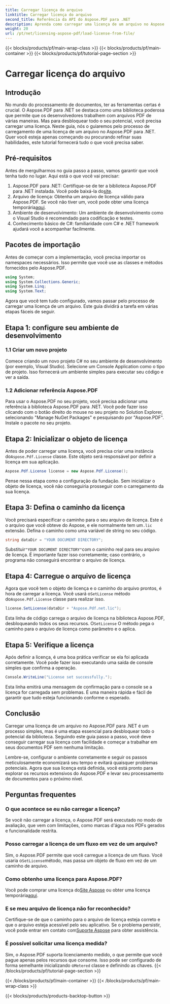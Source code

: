```yaml
---
title: Carregar licença do arquivo
linktitle: Carregar licença do arquivo
second_title: Referência da API do Aspose.PDF para .NET
description: Aprenda como carregar uma licença de um arquivo no Aspose.PDF para .NET com este guia abrangente. Garanta funcionalidade completa configurando sua licença corretamente.
weight: 20
url: /pt/net/licensing-aspose-pdf/load-license-from-file/
---
```


{{< blocks/products/pf/main-wrap-class >}}
{{< blocks/products/pf/main-container >}}
{{< blocks/products/pf/tutorial-page-section >}}

# Carregar licença do arquivo

## Introdução

No mundo do processamento de documentos, ter as ferramentas certas é crucial. O Aspose.PDF para .NET se destaca como uma biblioteca poderosa que permite que os desenvolvedores trabalhem com arquivos PDF de várias maneiras. Mas para desbloquear todo o seu potencial, você precisa carregar uma licença. Neste guia, nós o guiaremos pelo processo de carregamento de uma licença de um arquivo no Aspose.PDF para .NET. Quer você esteja apenas começando ou procurando refinar suas habilidades, este tutorial fornecerá tudo o que você precisa saber.

## Pré-requisitos

Antes de mergulharmos no guia passo a passo, vamos garantir que você tenha tudo no lugar. Aqui está o que você vai precisar:

1.  Aspose.PDF para .NET: Certifique-se de ter a biblioteca Aspose.PDF para .NET instalada. Você pode baixá-la do[site](https://releases.aspose.com/pdf/net/).
2.  Arquivo de licença: Obtenha um arquivo de licença válido para Aspose.PDF. Se você não tiver um, você pode obter uma licença temporária[aqui](https://purchase.aspose.com/temporary-license/).
3. Ambiente de desenvolvimento: Um ambiente de desenvolvimento como o Visual Studio é recomendado para codificação e testes.
4. Conhecimento básico de C#: familiaridade com C# e .NET framework ajudará você a acompanhar facilmente.

## Pacotes de importação

Antes de começar com a implementação, você precisa importar os namespaces necessários. Isso permite que você use as classes e métodos fornecidos pelo Aspose.PDF.

```csharp
using System;
using System.Collections.Generic;
using System.Linq;
using System.Text;
```

Agora que você tem tudo configurado, vamos passar pelo processo de carregar uma licença de um arquivo. Este guia dividirá a tarefa em várias etapas fáceis de seguir.

## Etapa 1: configure seu ambiente de desenvolvimento

### 1.1 Criar um novo projeto
Comece criando um novo projeto C# no seu ambiente de desenvolvimento (por exemplo, Visual Studio). Selecione um Console Application como o tipo de projeto. Isso fornecerá um ambiente simples para executar seu código e ver a saída.

### 1.2 Adicionar referência Aspose.PDF
Para usar o Aspose.PDF no seu projeto, você precisa adicionar uma referência à biblioteca Aspose.PDF para .NET. Você pode fazer isso clicando com o botão direito do mouse no seu projeto no Solution Explorer, selecionando "Manage NuGet Packages" e pesquisando por "Aspose.PDF". Instale o pacote no seu projeto.

## Etapa 2: Inicializar o objeto de licença

 Antes de poder carregar uma licença, você precisa criar uma instância do`Aspose.Pdf.License` classe. Este objeto será responsável por definir a licença em sua aplicação.

```csharp
Aspose.Pdf.License license = new Aspose.Pdf.License();
```

Pense nessa etapa como a configuração da fundação. Sem inicializar o objeto de licença, você não conseguiria prosseguir com o carregamento da sua licença.

## Etapa 3: Defina o caminho da licença

 Você precisará especificar o caminho para o seu arquivo de licença. Este é o arquivo que você obteve do Aspose, e ele normalmente tem um`.lic` extensão. Defina o caminho como uma variável de string no seu código.

```csharp
string dataDir = "YOUR DOCUMENT DIRECTORY";
```

 Substituir`"YOUR DOCUMENT DIRECTORY"`com o caminho real para seu arquivo de licença. É importante fazer isso corretamente; caso contrário, o programa não conseguirá encontrar o arquivo de licença.

## Etapa 4: Carregue o arquivo de licença

 Agora que você tem o objeto de licença e o caminho do arquivo prontos, é hora de carregar a licença. Você usará o`SetLicense` método do`Aspose.Pdf.License` classe para realizar isso.

```csharp
license.SetLicense(dataDir + "Aspose.Pdf.net.lic");
```

 Esta linha de código carrega o arquivo de licença na biblioteca Aspose.PDF, desbloqueando todos os seus recursos. O`SetLicense` O método pega o caminho para o arquivo de licença como parâmetro e o aplica.

## Etapa 5: Verifique a licença

Após definir a licença, é uma boa prática verificar se ela foi aplicada corretamente. Você pode fazer isso executando uma saída de console simples que confirma a operação.

```csharp
Console.WriteLine("License set successfully.");
```

Esta linha emitirá uma mensagem de confirmação para o console se a licença for carregada sem problemas. É uma maneira rápida e fácil de garantir que tudo esteja funcionando conforme o esperado.

## Conclusão

Carregar uma licença de um arquivo no Aspose.PDF para .NET é um processo simples, mas é uma etapa essencial para desbloquear todo o potencial da biblioteca. Seguindo este guia passo a passo, você deve conseguir carregar sua licença com facilidade e começar a trabalhar em seus documentos PDF sem nenhuma limitação.

Lembre-se, configurar o ambiente corretamente e seguir os passos meticulosamente economizará seu tempo e evitará quaisquer problemas potenciais. Agora que sua licença está definida, você está pronto para explorar os recursos extensivos do Aspose.PDF e levar seu processamento de documentos para o próximo nível.

## Perguntas frequentes

### O que acontece se eu não carregar a licença?  
Se você não carregar a licença, o Aspose.PDF será executado no modo de avaliação, que vem com limitações, como marcas d'água nos PDFs gerados e funcionalidade restrita.

### Posso carregar a licença de um fluxo em vez de um arquivo?  
 Sim, o Aspose.PDF permite que você carregue a licença de um fluxo. Você usaria o`SetLicense`método, mas passa um objeto de fluxo em vez de um caminho de arquivo.

### Como obtenho uma licença para Aspose.PDF?  
 Você pode comprar uma licença do[Site Aspose](https://purchase.aspose.com/buy) ou obter uma licença temporária[aqui](https://purchase.aspose.com/temporary-license/).

### E se meu arquivo de licença não for reconhecido?  
 Certifique-se de que o caminho para o arquivo de licença esteja correto e que o arquivo esteja acessível pelo seu aplicativo. Se o problema persistir, você pode entrar em contato com[Suporte Aspose](https://forum.aspose.com/c/pdf/10) para obter assistência.

### É possível solicitar uma licença medida?  
 Sim, o Aspose.PDF suporta licenciamento medido, o que permite que você pague apenas pelos recursos que consome. Isso pode ser configurado de forma semelhante inicializando o`Metered` classe e definindo as chaves.
{{< /blocks/products/pf/tutorial-page-section >}}

{{< /blocks/products/pf/main-container >}}
{{< /blocks/products/pf/main-wrap-class >}}

{{< blocks/products/products-backtop-button >}}
